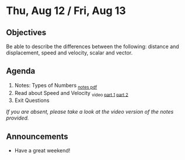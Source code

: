 Thu, Aug 12 / Fri, Aug 13
=====================

Objectives
------------
Be able to describe the differences between the following: distance and displacement, speed and velocity, scalar and vector.

Agenda  
---------  

1. Notes: Types of Numbers <sub>[notes pdf][notes]</sub>
2. Read about Speed and Velocity <sub>video [part 1][vid1] [part 2][vid2]</sub>
3. Exit Questions


*If you are absent, please take a look at the video version of the notes provided.*


Announcements
-------------  
- Have a great weekend!

[notes]: https://avon.schoology.com/course/5138386942/materials/gp/5188977838
[vid1]: https://youtu.be/vZ5Bl1M6xBc
[vid2]: https://youtu.be/XluhzFftzdw
<!--stackedit_data:
eyJoaXN0b3J5IjpbLTE1NjcwNTgzNTUsMjAyNDc1MjUyNCwxOD
g2NjQ3MTQwLC0yNzIwMzgyNywxMzAzMzM0ODI3LDE1NTE5NTMx
MzYsLTExMDYxOTc1MTUsLTEyODE3NDIyMzYsMTg0OTExNzgwNS
w5MDg5MDEwNTgsOTEzOTg3OTY2LDE1Mjk5NDYwNTgsMTY5MjI0
ODc1MSw0MzUyNjI1MDIsMjY2NDA4ODIyLDE3OTUwOTQ4ODcsLT
E4MTg2NjIyNzEsLTEwNjUzMzM1MjAsLTcyMDIwMTA0NCw4ODQ3
MzI0MF19
-->